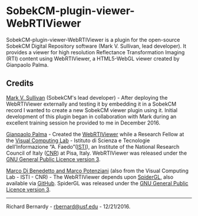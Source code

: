 # SobekCM-plugin-viewer-WebRTIViewer
<p>SobekCM-plugin-viewer-WebRTIViewer is a plugin for the open-source SobekCM Digital Repository software (Mark V. Sullivan, lead developer). It provides a viewer for high resolution Reflectance Transformation Imaging (RTI) content using WebRTIViewer, a HTML5-WebGL viewer created by Gianpaolo Palma.</p>
<h2>Credits</h2>
<p><a href="https://github.com/MarkVSullivan">Mark V. Sullivan</a> (SobekCM's lead developer) - After deploying the WebRTIViewer externally and testing it by embedding it in a SobekCM record I wanted to create a new SobekCM viewer plugin using it. Initial development of this plugin began in collaboration with Mark during an excellent training session he provided to me in December 2016.</p>
<p><a href="http://vcg.isti.cnr.it/~palma/dokuwiki/doku.php">Gianpaolo Palma</a> - Created the <a href="http://vcg.isti.cnr.it/rti/webviewer.php">WebRTIViewer</a> while a Research Fellow at the <a href="http://vcg.isti.cnr.it/">Visual Computing Lab</a> - Istituto di Scienza e Tecnologie dell’Informazione “A. Faedo”(<a href="http://www.isti.cnr.it/">ISTI</a>), an Institute of the National Research Council of Italy (<a href="https://www.cnr.it/en">CNR</a>) at Pisa, Italy. WebRTIViewer was released under the <a href="https://www.gnu.org/licenses/gpl-3.0.en.html">GNU General Public Licence version 3</a>.</p>
<p><a href="http://www.spidergl.org/contacts.php">Marco Di Benedetto and Marco Potenziani</a> (also from the Visual Computing Lab - ISTI - CNR) - The WebRTIViewer depends upon <a href="http://www.spidergl.org/">SpiderGL</a>, also available via <a href="https://github.com/dibenedetto/SpiderGL">GitHub</a>. SpiderGL was released under the <a href="https://www.gnu.org/licenses/gpl-3.0.en.html">GNU General Public Licence version 3</a>.</p>
<hr/>
<p>Richard Bernardy - <a href="mailto:rbernard@usf.edu">rbernard@usf.edu</a> - 12/21/2016.</p>
